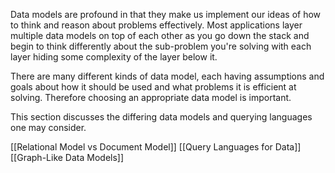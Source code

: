 Data models are profound in that they make us implement our ideas of how to think and reason about problems effectively. Most applications layer multiple data models on top of each other as you go down the stack and begin to think differently about the sub-problem you're solving with each layer hiding some complexity of the layer below it.

There are many different kinds of data model, each having assumptions and goals about how it should be used and what problems it is efficient at solving. Therefore choosing an appropriate data model is important. 

This section discusses the differing data models and querying languages one may consider.

[[Relational Model vs Document Model]]
[[Query Languages for Data]]
[[Graph-Like Data Models]]